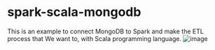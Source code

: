 # spark-scala-mongodb
This is an example to connect MongoDB to Spark and make the ETL process that We want to, with Scala programming language.
![image](https://github.com/jorgearreguinp/spark-scala-mongodb/assets/81710363/7ea72907-e05c-48f6-85c7-a635c10160e5)

